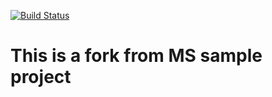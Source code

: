 [![Build Status](https://dev.azure.com/igordevops/Space%20Game%20-%20web/_apis/build/status/i-b1.mslearn-tailspin-spacegame-web?branchName=master)](https://dev.azure.com/igordevops/Space%20Game%20-%20web/_build/latest?definitionId=2&branchName=master)



# This is a fork from MS sample project

